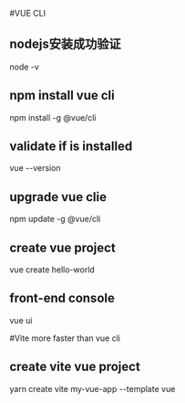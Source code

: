 #VUE CLI

## nodejs安装成功验证
node -v
## npm install vue cli
npm install -g @vue/cli
## validate if is installed 
vue --version
## upgrade vue clie
npm update -g @vue/cli

## create vue project 
vue create hello-world

## front-end console
vue ui

#Vite
more faster than vue cli
## create vite vue project 
yarn create vite my-vue-app --template vue